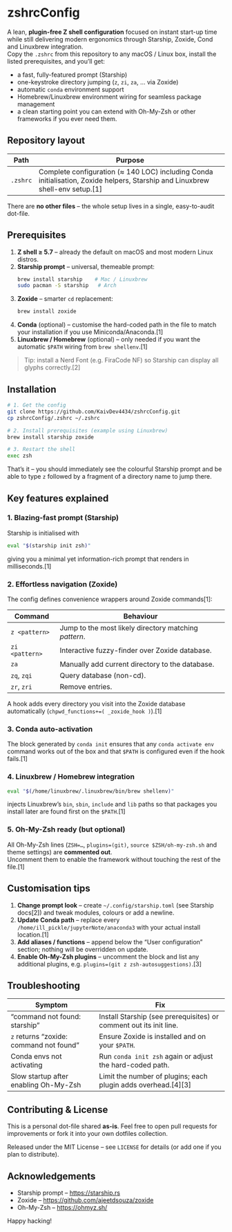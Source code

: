 # zshrcConfig

A lean, **plugin-free Z shell configuration** focused on instant start-up time while still delivering modern ergonomics through Starship, Zoxide, Cond and Linuxbrew integration.  
Copy the `.zshrc` from this repository to any macOS / Linux box, install the listed prerequisites, and you’ll get:

* a fast, fully-featured prompt (Starship)  
* one-keystroke directory jumping (`z`, `zi`, `za`, … via Zoxide)  
* automatic `conda` environment support  
* Homebrew/Linuxbrew environment wiring for seamless package management  
* a clean starting point you can extend with Oh-My-Zsh or other frameworks if you ever need them.

## Repository layout

| Path   | Purpose                                     |
|--------|---------------------------------------------|
| `.zshrc` | Complete configuration (≈ 140 LOC) including Conda initialisation, Zoxide helpers, Starship and Linuxbrew shell-env setup.[1] |

There are **no other files** – the whole setup lives in a single, easy-to-audit dot-file.

## Prerequisites

1. **Z shell ≥ 5.7** – already the default on macOS and most modern Linux distros.  
2. **Starship prompt** – universal, themeable prompt:  
   ```bash
   brew install starship    # Mac / Linuxbrew
   sudo pacman -S starship   # Arch
   ```
3. **Zoxide** – smarter `cd` replacement:  
   ```bash
   brew install zoxide
   ```
4. **Conda** (optional) – customise the hard-coded path in the file to match your installation if you use Miniconda/Anaconda.[1]
5. **Linuxbrew / Homebrew** (optional) – only needed if you want the automatic `$PATH` wiring from `brew shellenv`.[1]

> Tip: install a Nerd Font (e.g. FiraCode NF) so Starship can display all glyphs correctly.[2]

## Installation

```bash
# 1. Get the config
git clone https://github.com/KaivDev4434/zshrcConfig.git
cp zshrcConfig/.zshrc ~/.zshrc

# 2. Install prerequisites (example using Linuxbrew)
brew install starship zoxide

# 3. Restart the shell
exec zsh
```

That’s it – you should immediately see the colourful Starship prompt and be able to type `z` followed by a fragment of a directory name to jump there.

## Key features explained

### 1. Blazing-fast prompt (Starship)
Starship is initialised with  
```zsh
eval "$(starship init zsh)"
```
giving you a minimal yet information-rich prompt that renders in milliseconds.[1]

### 2. Effortless navigation (Zoxide)
The config defines convenience wrappers around Zoxide commands[1]:

| Command | Behaviour |
|---------|-----------|
| `z <pattern>` | Jump to the most likely directory matching *pattern*. |
| `zi <pattern>` | Interactive fuzzy-finder over Zoxide database. |
| `za`  | Manually add current directory to the database. |
| `zq`, `zqi` | Query database (non-cd). |
| `zr`, `zri` | Remove entries. |

A hook adds every directory you visit into the Zoxide database automatically (`chpwd_functions+=( _zoxide_hook )`).[1]

### 3. Conda auto-activation
The block generated by `conda init` ensures that any `conda activate env` command works out of the box and that `$PATH` is configured even if the hook fails.[1]

### 4. Linuxbrew / Homebrew integration
```zsh
eval "$(/home/linuxbrew/.linuxbrew/bin/brew shellenv)"
```
injects Linuxbrew’s `bin`, `sbin`, `include` and `lib` paths so that packages you install later are found first on the `$PATH`.[1]

### 5. Oh-My-Zsh ready (but optional)
All Oh-My-Zsh lines (`ZSH=…`, `plugins=(git)`, `source $ZSH/oh-my-zsh.sh` and theme settings) are **commented out**.  
Uncomment them to enable the framework without touching the rest of the file.[1]

## Customisation tips

1. **Change prompt look** – create `~/.config/starship.toml` (see Starship docs[2]) and tweak modules, colours or add a newline.
2. **Update Conda path** – replace every `/home/ill_pickle/jupyterNote/anaconda3` with your actual install location.[1]
3. **Add aliases / functions** – append below the “User configuration” section; nothing will be overridden on update.
4. **Enable Oh-My-Zsh plugins** – uncomment the block and list any additional plugins, e.g. `plugins=(git z zsh-autosuggestions)`.[3]

## Troubleshooting

| Symptom | Fix |
|---------|-----|
| “command not found: starship” | Install Starship (see prerequisites) or comment out its init line. |
| `z` returns “zoxide: command not found” | Ensure Zoxide is installed and on your `$PATH`. |
| Conda envs not activating | Run `conda init zsh` again or adjust the hard-coded path. |
| Slow startup after enabling Oh-My-Zsh | Limit the number of plugins; each plugin adds overhead.[4][3] |

## Contributing & License

This is a personal dot-file shared **as-is**. Feel free to open pull requests for improvements or fork it into your own dotfiles collection.

Released under the MIT License – see `LICENSE` for details (or add one if you plan to distribute).

## Acknowledgements

* Starship prompt – https://starship.rs  
* Zoxide – https://github.com/ajeetdsouza/zoxide  
* Oh-My-Zsh – https://ohmyz.sh/  

Happy hacking!

